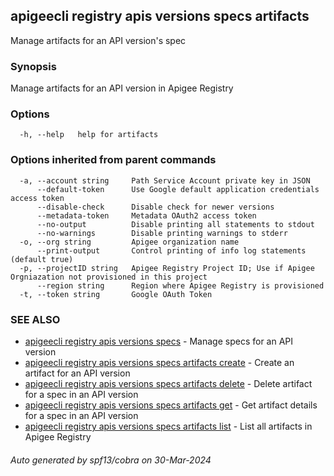 ## apigeecli registry apis versions specs artifacts

Manage artifacts for an API version's spec

### Synopsis

Manage artifacts for an API version in Apigee Registry

### Options

```
  -h, --help   help for artifacts
```

### Options inherited from parent commands

```
  -a, --account string     Path Service Account private key in JSON
      --default-token      Use Google default application credentials access token
      --disable-check      Disable check for newer versions
      --metadata-token     Metadata OAuth2 access token
      --no-output          Disable printing all statements to stdout
      --no-warnings        Disable printing warnings to stderr
  -o, --org string         Apigee organization name
      --print-output       Control printing of info log statements (default true)
  -p, --projectID string   Apigee Registry Project ID; Use if Apigee Orgniazation not provisioned in this project
      --region string      Region where Apigee Registry is provisioned
  -t, --token string       Google OAuth Token
```

### SEE ALSO

* [apigeecli registry apis versions specs](apigeecli_registry_apis_versions_specs.md)	 - Manage specs for an API version
* [apigeecli registry apis versions specs artifacts create](apigeecli_registry_apis_versions_specs_artifacts_create.md)	 - Create an artifact for an API version
* [apigeecli registry apis versions specs artifacts delete](apigeecli_registry_apis_versions_specs_artifacts_delete.md)	 - Delete artifact for a spec in an API version
* [apigeecli registry apis versions specs artifacts get](apigeecli_registry_apis_versions_specs_artifacts_get.md)	 - Get artifact details for a spec in an API version
* [apigeecli registry apis versions specs artifacts list](apigeecli_registry_apis_versions_specs_artifacts_list.md)	 - List all artifacts in Apigee Registry

###### Auto generated by spf13/cobra on 30-Mar-2024
